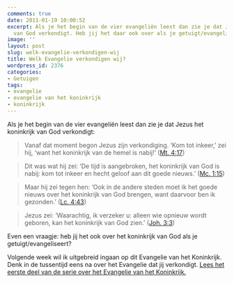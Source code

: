 ```yaml
---
comments: true
date: 2011-01-19 10:00:52
excerpt: Als je het begin van de vier evangeliën leest dan zie je dat Jezus het koninkrijk
  van God verkondigt. Heb jij het daar ook over als je getuigt/evangeliseert?
image: ''
layout: post
slug: welk-evangelie-verkondigen-wij
title: Welk Evangelie verkondigen wij?
wordpress_id: 2376
categories:
- Getuigen
tags:
- evangelie
- evangelie van het koninkrijk
- koninkrijk
---
```


Als je het begin van de vier evangeliën leest dan zie je dat Jezus het koninkrijk van God verkondigt:


> Vanaf dat moment begon Jezus zijn verkondiging. ‘Kom tot inkeer,’ zei hij, ‘want het koninkrijk van de hemel is nabij!’ ([Mt. 4:17](http://www.biblija.net/biblija.cgi?m=mt+4:17&id42=0&id18=1&pos=0&l=nl&set=10))




> Dit was wat hij zei: ‘De tijd is aangebroken, het koninkrijk van God is nabij: kom tot inkeer en hecht geloof aan dit goede nieuws.’ ([Mc. 1:15](http://www.biblija.net/biblija.cgi?m=mc+1:15&id42=0&id18=1&pos=0&l=nl&set=10))




> Maar hij zei tegen hen: ‘Ook in de andere steden moet ik het goede nieuws over het koninkrijk van God brengen, want daarvoor ben ik gezonden.’ ([Lc. 4:43](http://www.biblija.net/biblija.cgi?m=lc+4:43&id42=0&id18=1&pos=0&l=nl&set=10))




> Jezus zei: ‘Waarachtig, ik verzeker u: alleen wie opnieuw wordt geboren, kan het koninkrijk van God zien.’ ([Joh. 3:3](http://www.biblija.net/biblija.cgi?m=joh+3:3&id42=0&id18=1&pos=0&l=nl&set=10))


Even een vraagje: heb jij het ook over het koninkrijk van God als je getuigt/evangeliseert?

Volgende week wil ik uitgebreid ingaan op dit Evangelie van het Koninkrijk. Denk in de tussentijd eens na over het Evangelie dat jij verkondigt. [Lees het eerste deel van de serie over het Evangelie van het Koninkrijk.](/2011/01/26/stelletje-dooie-honden/)
